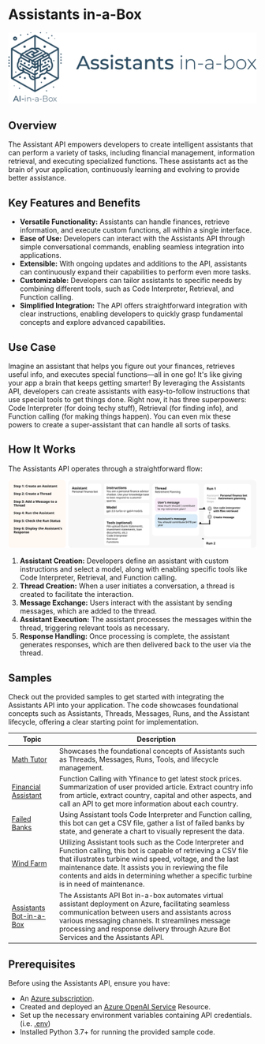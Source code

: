 # Assistants in-a-Box
![Banner](../../media/images/banner-assistants-in-a-box.png)

## Overview
The Assistant API empowers developers to create intelligent assistants that can perform a variety of tasks, including financial management, information retrieval, and executing specialized functions. These assistants act as the brain of your application, continuously learning and evolving to provide better assistance.

## Key Features and Benefits

- **Versatile Functionality:** Assistants can handle finances, retrieve information, and execute custom functions, all within a single interface.
- **Ease of Use:** Developers can interact with the Assistants API through simple conversational commands, enabling seamless integration into applications.
- **Extensible:** With ongoing updates and additions to the API, assistants can continuously expand their capabilities to perform even more tasks.
- **Customizable:** Developers can tailor assistants to specific needs by combining different tools, such as Code Interpreter, Retrieval, and Function calling.
- **Simplified Integration:** The API offers straightforward integration with clear instructions, enabling developers to quickly grasp fundamental concepts and explore advanced capabilities.

## Use Case
Imagine an assistant that helps you figure out your finances, retrieves useful info, and executes special functions—all in one go! It's like giving your app a brain that keeps getting smarter! By leveraging the Assistants API, developers can create assistants with easy-to-follow instructions that use special tools to get things done. Right now, it has three superpowers: Code Interpreter (for doing techy stuff), Retrieval (for finding info), and Function calling (for making things happen). You can even mix these powers to create a super-assistant that can handle all sorts of tasks.

## How It Works
The Assistants API operates through a straightforward flow:


![Banner](../../media/images/assistantsapi-flow-overview.svg)

1. **Assistant Creation:** Developers define an assistant with custom instructions and select a model, along with enabling specific tools like Code Interpreter, Retrieval, and Function calling.
2. **Thread Creation:** When a user initiates a conversation, a thread is created to facilitate the interaction.
3. **Message Exchange:** Users interact with the assistant by sending messages, which are added to the thread.
4. **Assistant Execution:** The assistant processes the messages within the thread, triggering relevant tools as necessary.
5. **Response Handling:** Once processing is complete, the assistant generates responses, which are then delivered back to the user via the thread.

## Samples

Check out the provided samples to get started with integrating the Assistants API into your application. The code showcases foundational concepts such as Assistants, Threads, Messages, Runs, and the Assistant lifecycle, offering a clear starting point for implementation.

| Topic | Description |
|----------------------|--------------------------------------------------|
| [Math Tutor](./api-in-a-box/math_tutor/assistant-math_tutor.ipynb) | Showcases the foundational concepts of Assistants such as Threads, Messages, Runs, Tools, and lifecycle management. |
| [Financial Assistant](./api-in-a-box/personal_finance/assistant-personal_finance.ipynb) | Function Calling with Yfinance to get latest stock prices. Summarization of user provided article. Extract country info from article, extract country, capital and other aspects, and call an API to get more information about each country. |
| [Failed Banks](./api-in-a-box/failed_banks/assistant-failed_banks.ipynb) | Using Assistant tools Code Interpreter and Function calling, this bot can get a CSV file, gather a list of failed banks by state, and generate a chart to visually represent the data. |
| [Wind Farm](./api-in-a-box/wind_farm/assistant-wind_farm.ipynb) | Utilizing Assistant tools such as the Code Interpreter and Function calling, this bot is capable of retrieving a CSV file that illustrates turbine wind speed, voltage, and the last maintenance date. It assists you in reviewing the file contents and aids in determining whether a specific turbine is in need of maintenance. |
| [Assistants Bot-in-a-Box](./bot-in-a-box/) | The Assistants API Bot in-a-box automates virtual assistant deployment on Azure, facilitating seamless communication between users and assistants across various messaging channels. It streamlines message processing and response delivery through Azure Bot Services and the Assistants API. |

## Prerequisites
Before using the Assistants API, ensure you have:

* An [Azure subscription](https://azure.microsoft.com/en-us/free/).
* Created and deployed an [Azure OpenAI Service](https://learn.microsoft.com/en-us/azure/ai-services/openai/how-to/create-resource) Resource.
* Set up the necessary environment variables containing API credentials. (i.e. [.env]())
* Installed Python 3.7+ for running the provided sample code.